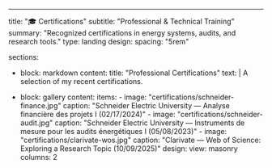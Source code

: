 ---
title: "🎓 Certifications"
subtitle: "Professional & Technical Training"
summary: "Recognized certifications in energy systems, audits, and research tools."
type: landing
design:
  spacing: "5rem"

sections:
  - block: markdown
    content:
      title: "Professional Certifications"
      text: |
        A selection of my recent certifications.

  - block: gallery
    content:
      items:
        - image: "certifications/schneider-finance.jpg"
          caption: "Schneider Electric University — Analyse financière des projets I (02/17/2024)"
        - image: "certifications/schneider-audit.jpg"
          caption: "Schneider Electric University — Instruments de mesure pour les audits énergétiques I (05/08/2023)"
        - image: "certifications/clarivate-wos.jpg"
          caption: "Clarivate — Web of Science: Exploring a Research Topic (10/09/2025)"
    design:
      view: masonry
      columns: 2

